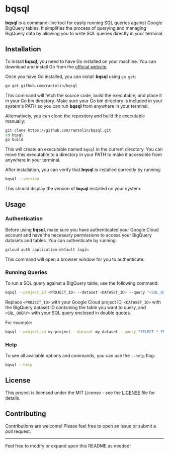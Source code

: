# bqsql

**bqsql** is a command-line tool for easily running SQL queries against Google BigQuery tables. It simplifies the process of querying and managing BigQuery data by allowing you to write SQL queries directly in your terminal.

## Installation

To install **bqsql**, you need to have Go installed on your machine. You can download and install Go from the [official website](https://golang.org/dl/).

Once you have Go installed, you can install **bqsql** using `go get`:

```bash
go get github.com/rantolin/bqsql
```

This command will fetch the source code, build the executable, and place it in your Go bin directory. Make sure your Go bin directory is included in your system's PATH so you can run **bqsql** from anywhere in your terminal.

Alternatively, you can clone the repository and build the executable manually:

```bash
git clone https://github.com/rantolin/bqsql.git
cd bqsql
go build
```

This will create an executable named `bqsql` in the current directory. You can move this executable to a directory in your PATH to make it accessible from anywhere in your terminal.

After installation, you can verify that **bqsql** is installed correctly by running:

```bash
bqsql --version
```

This should display the version of **bqsql** installed on your system.

## Usage

### Authentication

Before using **bqsql**, make sure you have authenticated your Google Cloud account and have the necessary permissions to access your BigQuery datasets and tables. You can authenticate by running:

```bash
gcloud auth application-default login
```

This command will open a browser window for you to authenticate.

### Running Queries

To run a SQL query against a BigQuery table, use the following command:

```bash
bqsql --project_id <PROJECT_ID> --dataset <DATASET_ID> --query "<SQL_QUERY>"
```

Replace `<PROJECT_ID>` with your Google Cloud project ID, `<DATASET_ID>` with the BigQuery dataset ID containing the table you want to query, and `<SQL_QUERY>` with your SQL query enclosed in double quotes.

For example:

```bash
bqsql --project_id my-project --dataset my_dataset --query "SELECT * FROM my_table"
```

### Help

To see all available options and commands, you can use the `--help` flag:

```bash
bqsql --help
```

## License

This project is licensed under the MIT License - see the [LICENSE](LICENSE) file for details.

## Contributing

Contributions are welcome! Please feel free to open an issue or submit a pull request.

---

Feel free to modify or expand upon this README as needed!
